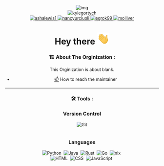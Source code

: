 <!--
    ______
  / ____/________  __  ______
 / / __/ ___/ __ \/ / / / __ \
/ /_/ / /  / /_/ / /_/ / /_/ /
\____/_/   \____/\__,_/ .___/
                     /_/
    ____       _
   / __ \_____(_)
  / /_/ / ___/ /
 / ____/ /  / /
/_/   /_/__/ /
        /___/

Maintiner:    Kyle Gortych
Date Created: 
Members:      
-->

<div id="header" align="center">
  <img src="" width="512" alt="img">
  <div id="badges">
    <div>
      <a href="https://github.com/kylegortych">
        <img src="https://img.shields.io/badge/kylegortych-white?style=plastic&logo=&logoColor=blue" height="20" alt="kylegortych"/>
      </a>
    </div>
    <div>
      <a href="https://github.com/ashalewis1">
        <img src="https://img.shields.io/badge/ashalewis1-white?style=plastic&logo=&logoColor=blue" height="20" alt="ashalewis1"/>
      </a>
      <a href="https://github.com/nancyurciuoli">
        <img src="https://img.shields.io/badge/nancyurciuoli-white?style=plastic&logo=" height="20" alt="nancyurciuoli"/>
      </a>
      <a href="https://github.com/egrok99">
        <img src="https://img.shields.io/badge/egrok99-white?style=plastic&logo=" height="20" alt="egrok99"/>
      </a>
      <a href="https://github.com/molliver">
        <img src="https://img.shields.io/badge/molliver-white?style=plastic&logo=" height="20" alt="molliver"/>
      </a>
    </div>
  <h1 align="center">Hey there <img src="https://raw.githubusercontent.com/KyleGortych/KyleGortych/main/waving.webp" width="40"></h1>
</div>

### :building_construction: About The Orginization :

This Orginization is about blank.
- <a href="your-gmail-link?">:mailbox:</a> How to reach the maintainer

---

### :hammer_and_wrench: Tools :

<h3 align="center">Version Control</h3>

<div align="center">
  <img src="https://img.shields.io/badge/Git-white?style=plastic&logo=git&logoColor=red" title="Git" alt="Git" height="30"/>
</div>

<br>

<h3 align="center">Languages</h3>
<div align="center">
  <div>
    <img src="https://img.shields.io/badge/Python-white?style=plastic&logo=python&logoColor=blue" title="Python" alt="Python" height="30"/>&nbsp;
    <img src="https://custom-icon-badges.demolab.com/badge/Java-white.svg?&sytle=plastic&logo=java" title="Java" alt="Java" height="30"/>&nbsp;
    <img src="https://img.shields.io/badge/Rust-white?style=plastic&logo=Rust&logoColor=red" title="Rust" alt="Rust" height="30"/>&nbsp;
    <img src="https://img.shields.io/badge/GoLang-white?style=plastic&logo=go&logoColor=blue" title="Go" alt="Go" height="30"/>&nbsp;
    <img src="https://img.shields.io/badge/nix-white?style=plastic&logo=nixos&logoColor=blue" title="nix" alt="nix" height="30"/>&nbsp;
  </div>
  
  <div>
    <img src="https://img.shields.io/badge/HTML-white?style=plastic&logo=html5&logoColor=red" title="HTML5" alt="HTML" height="30"/>&nbsp;
    <img src="https://img.shields.io/badge/CSS-white?style=plastic&logo=css3&logoColor=blue"  title="CSS3" alt="CSS" height="30"/>&nbsp;
    <img src="https://img.shields.io/badge/javascript-white?style=plastic&logo=javascript&logoColor=yellow" title="JavaScript" alt="JavaScript" height="30"/>&nbsp;
  </div>
</div>

